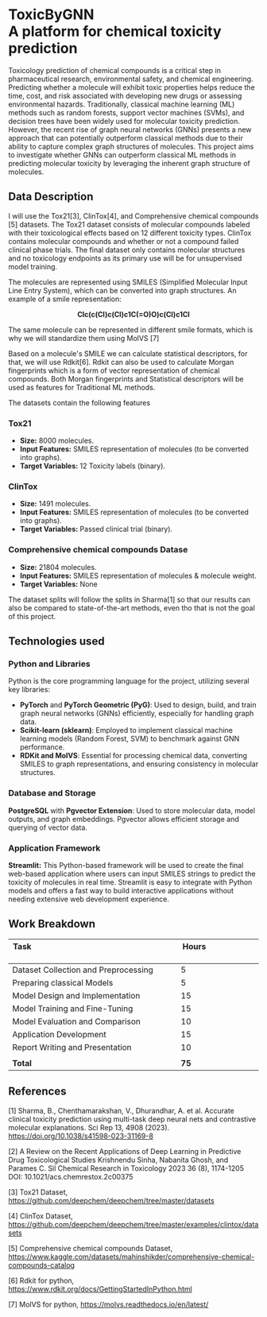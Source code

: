 
# ToxicByGNN <br>  A platform for chemical toxicity prediction 

Toxicology prediction of chemical compounds is a critical step in pharmaceutical research, environmental safety, and chemical engineering. Predicting whether a molecule will exhibit toxic properties helps reduce the time, cost, and risk associated with developing new drugs or assessing environmental hazards. Traditionally, classical machine learning (ML) methods such as random forests, support vector machines (SVMs), and decision trees have been widely used for molecular toxicity prediction. However, the recent rise of graph neural networks (GNNs) presents a new approach that can potentially outperform classical methods due to their ability to capture complex graph structures of molecules. This project aims to investigate whether GNNs can outperform classical ML methods in predicting molecular toxicity by leveraging the inherent graph structure of molecules.

## Data Description
I will use the Tox21[3], ClinTox[4], and Comprehensive chemical compounds [5] datasets.  The Tox21 dataset consists of molecular compounds labeled with their toxicological effects based on 12 different toxicity types. ClinTox contains molecular compounds and whether or not a compound failed clinical phase trials. The final dataset only contains molecular structures and no toxicology endpoints as its primary use will be for unsupervised model training.

The molecules are represented using SMILES (Simplified Molecular Input Line Entry System), which can be converted into graph structures. An example of a smile representation:

<p align="center">
<b>Clc(c(Cl)c(Cl)c1C(=O)O)c(Cl)c1Cl</b>
</p>
The same molecule can be represented in different smile formats, which is why we will standardize them using MolVS [7]

Based on a molecule's SMILE we can calculate statistical descriptors, for that, we will use Rdkit[6]. Rdkit can also be used to calculate Morgan fingerprints which is a form of vector representation of chemical compounds. Both Morgan fingerprints and Statistical descriptors will be used as features for Traditional ML methods.

The datasets contain the following features
### Tox21
- **Size:** 8000 molecules.
- **Input Features:** SMILES representation of molecules (to be converted into graphs).
- **Target Variables:** 12 Toxicity labels (binary).

### ClinTox
- **Size:** 1491 molecules.
- **Input Features:** SMILES representation of molecules (to be converted into graphs).
- **Target Variables:** Passed clinical trial (binary).

### Comprehensive chemical compounds Datase
- **Size:** 21804 molecules.
- **Input Features:** SMILES representation of molecules & molecule weight.
- **Target Variables:** None

The dataset splits will follow the splits in Sharma[1] so that our results can also be compared to state-of-the-art methods, even tho that is not the goal of this project. 

## Technologies used
### Python and Libraries
Python is the core programming language for the project, utilizing several key libraries:

- **PyTorch** and **PyTorch Geometric (PyG)**: Used to design, build, and train graph neural networks (GNNs) efficiently, especially for handling graph data.
- **Scikit-learn (sklearn)**: Employed to implement classical machine learning models (Random Forest, SVM) to benchmark against GNN performance.
- **RDKit and MolVS**: Essential for processing chemical data, converting SMILES to graph representations, and ensuring consistency in molecular structures.
### Database and Storage
**PostgreSQL** with **Pgvector Extension**: Used to store molecular data, model outputs, and graph embeddings. Pgvector allows efficient storage and querying of vector data.
### Application Framework
**Streamlit:** This Python-based framework will be used to create the final web-based application where users can input SMILES strings to predict the toxicity of molecules in real time. Streamlit is easy to integrate with Python models and offers a fast way to build interactive applications without needing extensive web development experience.

## Work Breakdown
<div align="center">

| **Task** &nbsp; &nbsp; &nbsp; &nbsp; &nbsp; &nbsp; &nbsp; &nbsp; &nbsp; &nbsp; &nbsp; &nbsp; &nbsp; &nbsp; &nbsp; &nbsp; &nbsp; &nbsp; &nbsp; &nbsp; &nbsp; &nbsp; &nbsp; &nbsp; &nbsp; &nbsp; &nbsp; &nbsp; &nbsp; &nbsp; &nbsp; &nbsp;  &nbsp; &nbsp; &nbsp; &nbsp; &nbsp; &nbsp; &nbsp; &nbsp; &nbsp; &nbsp; &nbsp; &nbsp; &nbsp; &nbsp; &nbsp; &nbsp; &nbsp; &nbsp;|**Hours** &nbsp; &nbsp; &nbsp; &nbsp; &nbsp; &nbsp; &nbsp; &nbsp; &nbsp; &nbsp; &nbsp; &nbsp; &nbsp; &nbsp; &nbsp; &nbsp; &nbsp; &nbsp; &nbsp; &nbsp;|
|--------------------------------------|-------|
| Dataset Collection and Preprocessing | 5     |
| Preparing classical Models           | 5     |
| Model Design and Implementation      | 15    |
| Model Training and Fine-Tuning       | 15    |
| Model Evaluation and Comparison      | 10    |
| Application Development              | 15    |
| Report Writing and Presentation      | 10    |
|                                      |       |
| **Total**                            | **75**|

</div>


## References
[1] Sharma, B., Chenthamarakshan, V., Dhurandhar, A. et al. Accurate clinical toxicity prediction using multi-task deep neural nets and contrastive molecular explanations. Sci Rep 13, 4908 (2023). https://doi.org/10.1038/s41598-023-31169-8

[2] A Review on the Recent Applications of Deep Learning in Predictive Drug Toxicological Studies Krishnendu Sinha, Nabanita Ghosh, and Parames C. Sil
Chemical Research in Toxicology 2023 36 (8), 1174-1205
DOI: 10.1021/acs.chemrestox.2c00375

[3] Tox21 Dataset, https://github.com/deepchem/deepchem/tree/master/datasets

[4] ClinTox Dataset, https://github.com/deepchem/deepchem/tree/master/examples/clintox/datasets

[5] Comprehensive chemical compounds Dataset, https://www.kaggle.com/datasets/mahinshikder/comprehensive-chemical-compounds-catalog 

[6] Rdkit for python, https://www.rdkit.org/docs/GettingStartedInPython.html

[7] MolVS for python, https://molvs.readthedocs.io/en/latest/



